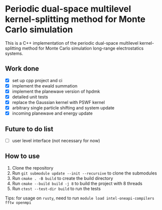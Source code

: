 # Periodic dual-space multilevel kernel-splitting method for Monte Carlo simulation

This is a C++ implementation of the periodic dual-space multilevel kernel-splitting method for Monte Carlo simulation long-range electrostatics systems.

## Work done

- [x] set up cpp project and ci
- [x] implement the ewald summation
- [x] implement the planewave version of hpdmk
- [x] detailed unit tests
- [x] replace the Gaussian kernel with PSWF kernel
- [x] arbitrary single particle shifting and system update
- [x] incoming planewave and energy update

## Future to do list

- [ ] user level interface (not necessary for now)

## How to use

1. Clone the repository
2. Run `git submodule update --init --recursive` to clone the submodules
3. Run `cmake . -B build` to create the build directory
4. Run `cmake --build build -j 8` to build the project with 8 threads
5. Run `ctest --test-dir build` to run the tests

Tips: for usage on `rusty`, need to run `module load intel-oneapi-compilers fftw openmpi`
